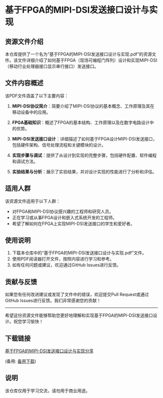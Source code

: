 # 基于FPGA的MIPI-DSI发送接口设计与实现

## 资源文件介绍

本仓库提供了一个名为“基于FPGA的MIPI-DSI发送接口设计与实现.pdf”的资源文件。该文件详细介绍了如何基于FPGA（现场可编程门阵列）设计和实现MIPI-DSI（移动行业处理器接口显示串行接口）发送接口。

## 文件内容概述

该PDF文件涵盖了以下主要内容：

1. **MIPI-DSI协议简介**：简要介绍了MIPI-DSI协议的基本概念、工作原理及其在移动设备中的应用。

2. **FPGA基础知识**：概述了FPGA的基本结构、工作原理以及在数字电路设计中的优势。

3. **MIPI-DSI发送接口设计**：详细描述了如何基于FPGA设计MIPI-DSI发送接口，包括硬件架构、信号处理流程和关键模块的设计。

4. **实现步骤与调试**：提供了从设计到实现的完整步骤，包括硬件配置、软件编程和调试方法。

5. **实验结果与分析**：展示了实验结果，并对设计实现的性能进行了分析和评估。

## 适用人群

该资源文件适用于以下人群：

- 对FPGA和MIPI-DSI协议感兴趣的工程师和研究人员。
- 正在学习或从事FPGA设计和嵌入式系统开发的工程师。
- 希望了解如何在FPGA上实现MIPI-DSI发送接口的学生和爱好者。

## 使用说明

1. 下载本仓库中的“基于FPGA的MIPI-DSI发送接口设计与实现.pdf”文件。
2. 使用PDF阅读器打开文件，按照内容进行学习和参考。
3. 如有任何问题或建议，欢迎通过GitHub Issues进行反馈。

## 贡献与反馈

如果您有任何改进建议或发现了文件中的错误，欢迎提交Pull Request或通过GitHub Issues进行反馈。我们非常感谢您的贡献！

---

希望这份资源文件能够帮助您更好地理解和实现基于FPGA的MIPI-DSI发送接口设计。祝您学习愉快！

## 下载链接
[基于FPGA的MIPI-DSI发送接口设计与实现分享](https://pan.quark.cn/s/b9dcb12a3036) 

(备用: [备用下载](https://pan.baidu.com/s/1eOmNolp_9embRvK0QVviWw?pwd=1234))

## 说明

该仓库仅用于学习交流，请勿用于商业用途。
